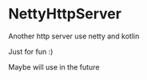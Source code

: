 # NettyHttpServer

Another http server use netty and kotlin

Just for fun :)

Maybe will use in the future